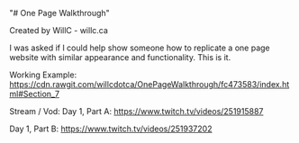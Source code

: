 "# One Page Walkthrough" 

Created by WillC - willc.ca

I was asked if I could help show someone how to replicate a one page website with similar appearance and functionality. This is it.

Working Example:
https://cdn.rawgit.com/willcdotca/OnePageWalkthrough/fc473583/index.html#Section_7

Stream / Vod:
Day 1, Part A:
https://www.twitch.tv/videos/251915887

Day 1, Part B:
https://www.twitch.tv/videos/251937202

